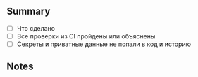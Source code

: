 ## Summary

- [ ] Что сделано
- [ ] Все проверки из CI пройдены или объяснены
- [ ] Секреты и приватные данные не попали в код и историю

## Notes

<!-- Добавьте контекст, ссылки на задачи и инструкции по проверке -->
